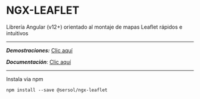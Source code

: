 # NGX-LEAFLET

Librería Angular (v12+) orientado al montaje de mapas Leaflet rápidos e intuitivos

___

***Demostraciones:*** <a href="https://sersoluciones.github.io/ngx-leaflet/" target="_blank">Clic aquí</a>

***Documentación***: <a href="https://sersoluciones.github.io/ngx-doc-leaflet/" target="_blank">Clic aquí</a>

___

Instala via npm

    npm install --save @sersol/ngx-leaflet
